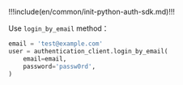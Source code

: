 !!!include(en/common/init-python-auth-sdk.md)!!!

Use `login_by_email` method：


```python
email = 'test@example.com'
user = authentication_client.login_by_email(
    email=email,
    password='passw0rd',
)
```
